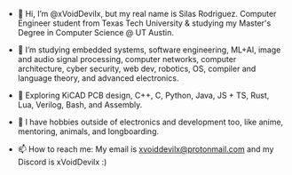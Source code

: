 - 👋 Hi, I’m @xVoidDevilx, but my real name is Silas Rodriguez. Computer Engineer student from Texas Tech University & studying my Master's Degree in Computer Science @ UT Austin.

- 👀 I’m studying embedded systems, software engineering, ML+AI, image and audio signal processing, computer networks, computer architecture, cyber security, web dev, robotics, OS, compiler and language theory, and advanced electronics.

- 🌱 Exploring KiCAD PCB design, C++, C, Python, Java, JS + TS, Rust, Lua, Verilog, Bash, and Assembly.

- 💞️ I have hobbies outside of electronics and development too, like anime, mentoring, animals, and longboarding.

- 📫 How to reach me: My email is xvoiddevilx@protonmail.com and my Discord is xVoidDevilx :)
